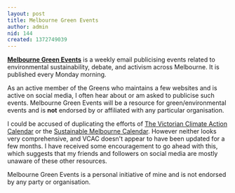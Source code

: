 ```yaml
---
layout: post
title: Melbourne Green Events
author: admin
nid: 144
created: 1372749039
---
```

[**Melbourne Green Events**](/mge) is a weekly email publicising events related to environmental sustainability, debate, and activism across Melbourne. It is published every Monday morning.

As an active member of the Greens who maintains a few websites and is active on social media, I often hear about or am asked to publicise such events. Melbourne Green Events will be a resource for green/environmental events and is **not** endorsed by or affiliated with any particular organisation.

I could be accused of duplicating the efforts of [The Victorian Climate Action Calendar](http://vcac.org.au/calendar/) or the [Sustainable Melbourne Calendar](http://www.sustainablemelbourne.com/category/events/). However neither looks very comprehensive, and VCAC doesn't appear to have been updated for a few months. I have received some encouragement to go ahead with this, which suggests that my friends and followers on social media are mostly unaware of these other resources.

Melbourne Green Events is a personal initiative of mine and is not endorsed by any party or organisation.
